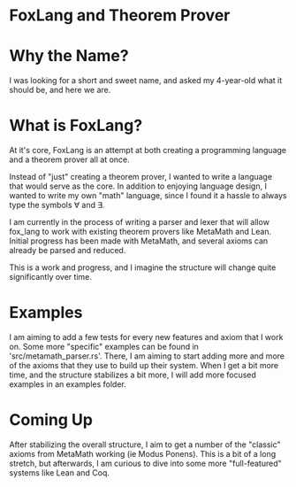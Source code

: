# FoxLang and Theorem Prover

# Why the Name?

I was looking for a short and sweet name, and asked my 4-year-old what it should be, and here we are.

# What is FoxLang?

At it's core, FoxLang is an attempt at both creating a programming language and a theorem prover all at once.

Instead of "just" creating a theorem prover, I wanted to write a language that would serve as the core. In addition to 
enjoying language design, I wanted to write my own "math" language, since I found it a hassle to always type the symbols ∀ and ∃. 

I am currently in the process of writing a parser and lexer that will allow fox_lang to work with existing theorem provers
like MetaMath and Lean. Initial progress has been made with MetaMath, and several axioms can already be parsed and reduced.

This is a work and progress, and I imagine the structure will change quite significantly over time.

# Examples

I am aiming to add a few tests for every new features and axiom that I work on. Some more "specific" examples can be found
in 'src/metamath_parser.rs'. There, I am aiming to start adding more and more of the axioms that they use to build up
their system. When I get a bit more time, and the structure stabilizes a bit more, I will add more focused examples in 
an examples folder.

# Coming Up

After stabilizing the overall structure, I aim to get a number of the "classic" axioms from MetaMath working (ie Modus Ponens).
This is a bit of a long stretch, but afterwards, I am curious to dive into some more "full-featured" systems like Lean and Coq.
